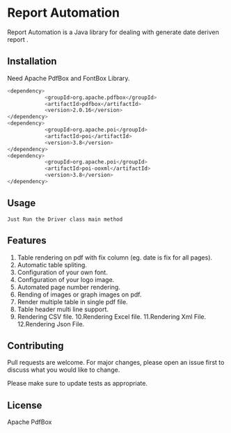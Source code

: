 # Report Automation

Report Automation is a Java library for dealing with generate date deriven report .

## Installation

Need Apache PdfBox and FontBox Library.

```bash
<dependency>
            <groupId>org.apache.pdfbox</groupId>
            <artifactId>pdfbox</artifactId>
            <version>2.0.16</version>
</dependency>
<dependency>
            <groupId>org.apache.poi</groupId>
            <artifactId>poi</artifactId>
            <version>3.8</version>
</dependency>
<dependency>
            <groupId>org.apache.poi</groupId>
            <artifactId>poi-ooxml</artifactId>
            <version>3.8</version>
</dependency>
```

## Usage

```
Just Run the Driver class main method
```

## Features
1. Table rendering on pdf with fix column (eg. date is fix for all pages).
2. Automatic table spliting. 
3. Configuration of your own font.
4. Configuration of your logo image.
5. Automated page number rendering.
6. Rending of images or graph images on pdf.
7. Render multiple table in single pdf file.
8. Table header multi line support.
9. Rendering CSV file.
10.Rendering Excel file.
11.Rendering Xml File.
12.Rendering Json File.


## Contributing
Pull requests are welcome. For major changes, please open an issue first to discuss what you would like to change.

Please make sure to update tests as appropriate.

## License
Apache PdfBox
